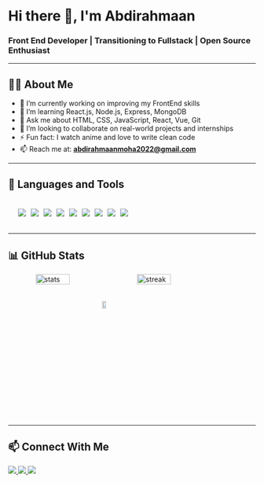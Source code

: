<h1 align="left">Hi there 👋, I'm Abdirahmaan</h1>
<h3 align="left">Front End Developer | Transitioning to Fullstack | Open Source Enthusiast</h3>

---

## 🧑‍💻 About Me

- 🔭 I’m currently working on improving my FrontEnd skills  
- 🌱 I’m learning React.js, Node.js, Express, MongoDB  
- 💬 Ask me about HTML, CSS, JavaScript, React, Vue, Git  
- 👯 I’m looking to collaborate on real-world projects and internships  
- ⚡ Fun fact: I watch anime and love to write clean code  
- 📫 Reach me at: **abdirahmaanmoha2022@gmail.com**

---

## 🧰 Languages and Tools

<div style="display: flex; flex-wrap: wrap; gap: 10px; padding: 20px;">
  <a href="https://developer.mozilla.org/en-US/docs/Web/HTML" target="_blank">
    <img src="https://img.shields.io/badge/HTML5-E34F26?style=for-the-badge&logo=html5&logoColor=white" />
  </a>
  <a href="https://developer.mozilla.org/en-US/docs/Web/CSS" target="_blank">
    <img src="https://img.shields.io/badge/CSS3-1572B6?style=for-the-badge&logo=css3&logoColor=white" />
  </a>
  <a href="https://developer.mozilla.org/en-US/docs/Web/JavaScript" target="_blank">
    <img src="https://img.shields.io/badge/JavaScript-F7DF1E?style=for-the-badge&logo=javascript&logoColor=black" />
  </a>
  <a href="https://reactnative.dev/" target="_blank">
    <img src="https://img.shields.io/badge/React_Native-20232A?style=for-the-badge&logo=react&logoColor=61DAFB" />
  </a>
  <a href="https://vuejs.org/" target="_blank">
    <img src="https://img.shields.io/badge/Vue.js-35495E?style=for-the-badge&logo=vue.js&logoColor=4FC08D" />
  </a>
  <a href="https://tailwindcss.com/" target="_blank">
    <img src="https://img.shields.io/badge/TailwindCSS-06B6D4?style=for-the-badge&logo=tailwind-css&logoColor=white" />
  </a>
  <a href="https://git-scm.com/" target="_blank">
    <img src="https://img.shields.io/badge/Git-F05032?style=for-the-badge&logo=git&logoColor=white" />
  </a>
  <a href="https://github.com/" target="_blank">
    <img src="https://img.shields.io/badge/GitHub-181717?style=for-the-badge&logo=github&logoColor=white" />
  </a>
  <a href="https://code.visualstudio.com/" target="_blank">
    <img src="https://img.shields.io/badge/VSCode-007ACC?style=for-the-badge&logo=visual-studio-code&logoColor=white" />
  </a>
</div>



---

## 📊 GitHub Stats

<div style="display: flex; flex-wrap: wrap; justify-content: center; gap: 20px;">
  <img src="https://github-readme-stats.vercel.app/api?username=Abdirahmaan12&show_icons=true&theme=radical" alt="stats" width="37%" />
  
  <img src="https://github-readme-streak-stats.herokuapp.com?user=Abdirahmaan12&theme=radical" alt="streak" width="37%" />

  <img 
    src="https://github-readme-stats.vercel.app/api/top-langs/?username=Abdirahmaan12&layout=compact&theme=tokyonight&langs_count=6&border_radius=10" 
    alt="Top Languages" 
    width="26%" 
  />
</div>


 

---

## 📫 Connect With Me

<p>
  <a href="mailto:abdirahmaanmoha2022@gmail.com">
    <img src="https://img.shields.io/badge/Gmail-D14836?style=for-the-badge&logo=gmail&logoColor=white"/>
  </a>
  <a href="https://yourportfolio.com">
    <img src="https://img.shields.io/badge/Portfolio-000000?style=for-the-badge&logo=vercel&logoColor=white"/>
  </a>
  <a href="https://www.linkedin.com/in/your-profile">
    <img src="https://img.shields.io/badge/LinkedIn-0077B5?style=for-the-badge&logo=linkedin&logoColor=white"/>
  </a>
</p>
